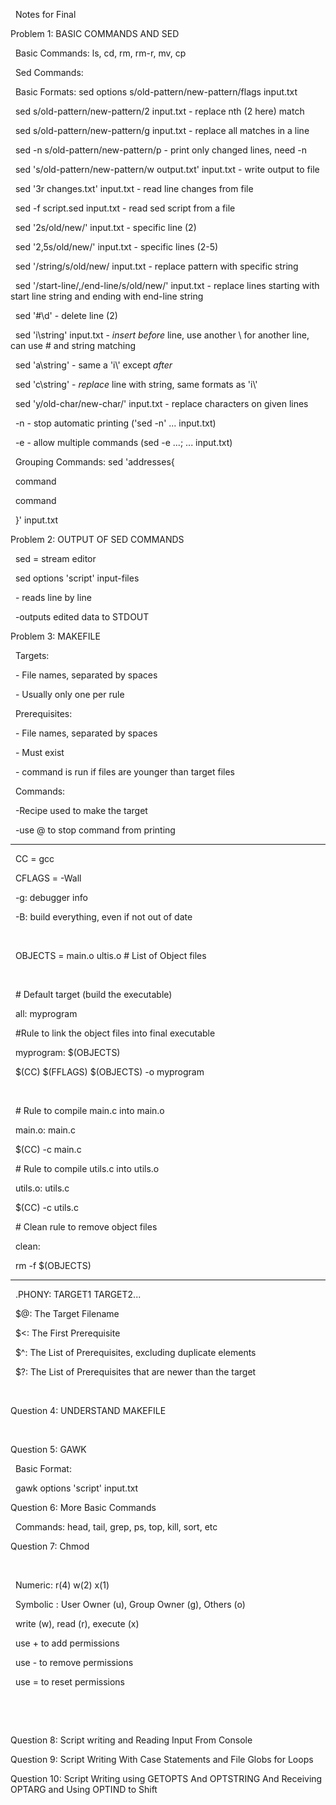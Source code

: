 &nbsp;		Notes for Final 



Problem 1: BASIC COMMANDS AND SED

&nbsp;	Basic Commands: ls, cd, rm, rm-r, mv, cp

&nbsp;	Sed Commands: 

&nbsp;		Basic Formats: sed options s/old-pattern/new-pattern/flags input.txt 

&nbsp;			       sed s/old-pattern/new-pattern/2 input.txt - replace nth (2 here) match

&nbsp;			       sed s/old-pattern/new-pattern/g input.txt - replace all matches in a line 

&nbsp;			       sed -n s/old-pattern/new-pattern/p - print only changed lines, need -n 

&nbsp;			       sed 's/old-pattern/new-pattern/w output.txt' input.txt - write output to file 

&nbsp;			       sed '3r changes.txt' input.txt - read line changes from file 

&nbsp;		 	       sed -f script.sed input.txt - read sed script from a file 

&nbsp;			       sed '2s/old/new/' input.txt - specific line (2) 

&nbsp;			       sed '2,5s/old/new/' input.txt - specific lines (2-5) 

&nbsp;			       sed '/string/s/old/new/ input.txt - replace pattern with specific string 

&nbsp;			       sed '/start-line/,/end-line/s/old/new/' input.txt - replace lines starting with start line string and ending with end-line string 

&nbsp;			       sed '#\\d' - delete line (2) 

&nbsp;			       sed 'i\\string' input.txt - *insert before* line, use another \\ for another line, can use # and string matching 

&nbsp;			       sed 'a\\string' - same a 'i\\' except *after* 

&nbsp;			       sed 'c\\string' - *replace* line with string, same formats as 'i\\'

&nbsp;			       sed 'y/old-char/new-char/' input.txt - replace characters on given lines 

&nbsp;		-n - stop automatic printing ('sed -n' ... input.txt)

&nbsp;		-e - allow multiple commands (sed -e ...; ... input.txt)

&nbsp;		Grouping Commands: sed 'addresses{

&nbsp;					command

&nbsp;					command 

&nbsp;				   }' input.txt 



Problem 2: OUTPUT OF SED COMMANDS 

&nbsp;	sed = stream editor 

&nbsp;	sed options 'script' input-files 

&nbsp;		- reads line by line 

&nbsp;		-outputs edited data to STDOUT



Problem 3: MAKEFILE

&nbsp;	Targets: 

&nbsp;		- File names, separated by spaces

&nbsp;		- Usually only one per rule

&nbsp;	Prerequisites:

&nbsp;		- File names, separated by spaces  

&nbsp;		- Must exist 

&nbsp;		- command is run if files are younger than target files

&nbsp;	Commands: 

&nbsp;		-Recipe used to make the target 

&nbsp;		-use @ to stop command from printing 

--------------------------------------------------------------------- 

&nbsp;	CC = gcc 

&nbsp;	CFLAGS = -Wall 

&nbsp;		-g: debugger info 

&nbsp;		-B: build everything, even if not out of date 

&nbsp;		

&nbsp;	OBJECTS = main.o ultis.o # List of Object files 

&nbsp;		

&nbsp;	# Default target (build the executable) 

&nbsp;	all: myprogram



&nbsp;	#Rule to link the object files into final executable 

&nbsp;	myprogram: $(OBJECTS)

&nbsp;		$(CC) $(FFLAGS) $(OBJECTS) -o myprogram 

&nbsp;	

&nbsp;	# Rule to compile main.c into main.o

&nbsp;	main.o: main.c

&nbsp;		$(CC) -c main.c 



&nbsp;	# Rule to compile utils.c into utils.o 

&nbsp;	utils.o: utils.c 

&nbsp;		$(CC) -c utils.c 



&nbsp;	# Clean rule to remove object files 

&nbsp;	clean: 

&nbsp;		rm -f $(OBJECTS) 

------------------------------------------------------------------

&nbsp;	.PHONY: TARGET1 TARGET2...



&nbsp;	$@: The Target Filename 

&nbsp;	$<: The First Prerequisite

&nbsp;	$^: The List of Prerequisites, excluding duplicate elements 

&nbsp;	$?: The List of Prerequisites that are newer than the target  

&nbsp;	

Question 4: UNDERSTAND MAKEFILE

&nbsp;	





Question 5: GAWK

&nbsp;	Basic Format: 

&nbsp;		gawk options 'script' input.txt 









Question 6: More Basic Commands 

&nbsp;	Commands: head, tail, grep, ps, top, kill, sort, etc 



Question 7: Chmod 

&nbsp;	

&nbsp;	Numeric: r(4) w(2) x(1) 

&nbsp;	Symbolic : User Owner (u), Group Owner (g), Others (o)

&nbsp;		   write (w), read (r), execute (x) 

&nbsp;			use + to add permissions 

&nbsp;			use - to remove permissions 

&nbsp;			use = to reset permissions 

&nbsp;			 

&nbsp;	

Question 8: Script writing and Reading Input From Console 











Question 9: Script Writing With Case Statements and File Globs for Loops 











Question 10: Script Writing using GETOPTS And OPTSTRING And Receiving OPTARG and Using OPTIND to Shift 









&nbsp;

&nbsp;	



